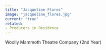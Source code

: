 ```yaml
---
title: "Jacqueline Flores"
image: "jacqueline_flores.jpg"
current: "true"
related:
- Producers in Residence
---
```


Woolly Mammoth Theatre Company (2nd Year)

